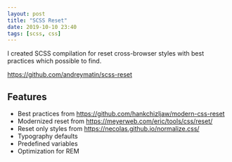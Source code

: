 ```yaml
---
layout: post
title: "SCSS Reset"
date: 2019-10-10 23:40
tags: [scss, css]
---
```


I created SCSS compilation for reset cross-browser styles with best practices which possible to find.

https://github.com/andreymatin/scss-reset

## Features

- Best practices from https://github.com/hankchizljaw/modern-css-reset
- Modernized reset from https://meyerweb.com/eric/tools/css/reset/
- Reset only styles from https://necolas.github.io/normalize.css/
- Typography defaults
- Predefined variables
- Optimization for REM



